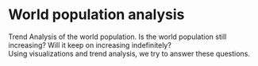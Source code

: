 # World population analysis
Trend Analysis of the world population. Is the world population still increasing? Will it keep on increasing indefinitely?\
Using visualizations and trend analysis, we try to answer these questions.
